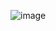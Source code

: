 ![image](https://user-images.githubusercontent.com/69310882/121125587-6b645180-c844-11eb-8515-614611416a3e.png)

